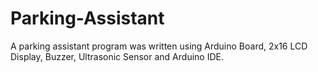 # Parking-Assistant
 A parking assistant program was written using Arduino Board, 2x16 LCD Display, Buzzer, Ultrasonic Sensor and Arduino IDE.
